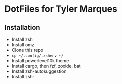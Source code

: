 # DotFiles for Tyler Marques

## Installation
- Install zsh
- Install omz
- Clone this repo
- `cp ~/.config/.zshenv ~/`
- Install powerlevel10k theme
- Install cargo, then fzf, zoxide, bat
- Install zsh-autosuggestion
- Install zsh-
